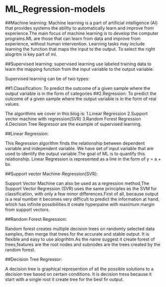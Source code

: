 # ML_Regression-models
##Machine learning:
Machine learning is a part of artificial intelligence (AI) that provides systems the ability to automatically learn and improve from experience.The main focus of machine learning is to develop the computer programs.ML are those that can learn from data and improve from experience, without human intervention. Learning tasks may include learning the function that maps the input to the output. To select the right alogritm is key part of ml.

##Supervised learning:
supervised learning use labeled training data to learn the mapping function from the input variable to the output variable.

Supervised learning can be of two types:

##1.Classification:
To predict the outcome of a given sample where the output variable is in the form of categories
##2.Regression:
To predict the outcome of a given sample where the output variable is in the form of real values.

The algorithms we cover in this blog is:
1.Linear Regression
2.Support vector machine with regression(SVR)
3.Random Forest Regression
4.Decision Tree Regressor  are the example of supervised learning.

##Linear Regression:

This Regression algorithm finds the relationship between dependent variable and independent variable. We have set of input variable that are used to identify the output variable.The goal of ML is to quantify this relationship.
Linear Regression is represented as a line in the form of y = a + bx.


##Support vector Machine-Regression(SVR):

Support Vector Machine can also be used as a regression method,The Support Vector Regression (SVR) uses the same principles as the SVM for classification, with only a few minor differences.First of all, because output is a real number it becomes very difficult to predict the information at hand, which has infinite possibilities.It create hyperpalne with maximum margin from support vectors.

##Random Forest Regression:

Random forest creates multiple decision trees on randomly selected data samples, then merge that trees for the accurate and stable output. It is flexible and easy to use alogrihtm.As the name suggest it create forest of trees,features are the root nodes and subnodes are the trees created by the random forest.

##Decision Tree Regressor:

A decision tree is graphical represention of all the possible solutions to a decision tree based on certain conditions. It is decision tress because it start with a single root it create tree for the best fir output.


